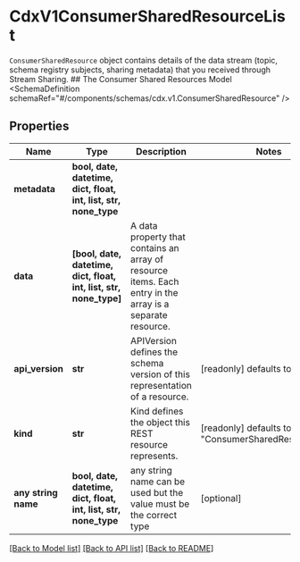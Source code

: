 # CdxV1ConsumerSharedResourceList

`ConsumerSharedResource` object contains details of the data stream (topic, schema registry subjects, sharing metadata) that you received through Stream Sharing.   ## The Consumer Shared Resources Model <SchemaDefinition schemaRef=\"#/components/schemas/cdx.v1.ConsumerSharedResource\" />

## Properties
Name | Type | Description | Notes
------------ | ------------- | ------------- | -------------
**metadata** | **bool, date, datetime, dict, float, int, list, str, none_type** |  | 
**data** | **[bool, date, datetime, dict, float, int, list, str, none_type]** | A data property that contains an array of resource items. Each entry in the array is a separate resource. | 
**api_version** | **str** | APIVersion defines the schema version of this representation of a resource. | [readonly] defaults to "cdx/v1"
**kind** | **str** | Kind defines the object this REST resource represents. | [readonly] defaults to "ConsumerSharedResourceList"
**any string name** | **bool, date, datetime, dict, float, int, list, str, none_type** | any string name can be used but the value must be the correct type | [optional]

[[Back to Model list]](../README.md#documentation-for-models) [[Back to API list]](../README.md#documentation-for-api-endpoints) [[Back to README]](../README.md)


